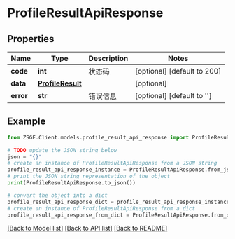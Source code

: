 # ProfileResultApiResponse


## Properties

Name | Type | Description | Notes
------------ | ------------- | ------------- | -------------
**code** | **int** | 状态码 | [optional] [default to 200]
**data** | [**ProfileResult**](ProfileResult.md) |  | [optional] 
**error** | **str** | 错误信息 | [optional] [default to '']

## Example

```python
from ZSGF.Client.models.profile_result_api_response import ProfileResultApiResponse

# TODO update the JSON string below
json = "{}"
# create an instance of ProfileResultApiResponse from a JSON string
profile_result_api_response_instance = ProfileResultApiResponse.from_json(json)
# print the JSON string representation of the object
print(ProfileResultApiResponse.to_json())

# convert the object into a dict
profile_result_api_response_dict = profile_result_api_response_instance.to_dict()
# create an instance of ProfileResultApiResponse from a dict
profile_result_api_response_from_dict = ProfileResultApiResponse.from_dict(profile_result_api_response_dict)
```
[[Back to Model list]](../README.md#documentation-for-models) [[Back to API list]](../README.md#documentation-for-api-endpoints) [[Back to README]](../README.md)


